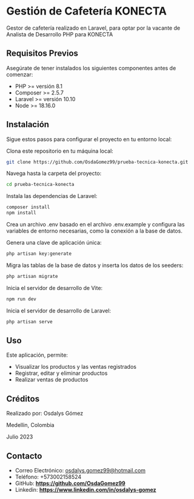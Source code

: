 # Gestión de Cafetería KONECTA
Gestor de cafetería realizado en Laravel, para optar por la vacante de Analista de Desarrollo PHP para KONECTA

## Requisitos Previos
Asegúrate de tener instalados los siguientes componentes antes de comenzar:

- PHP >= versión 8.1
- Composer >= 2.5.7
- Laravel >= versión 10.10
- Node >= 18.16.0

## Instalación
Sigue estos pasos para configurar el proyecto en tu entorno local:

Clona este repositorio en tu máquina local:

```bash
git clone https://github.com/OsdaGomez99/prueba-tecnica-konecta.git
```

Navega hasta la carpeta del proyecto:

```bash
cd prueba-tecnica-konecta
```

Instala las dependencias de Laravel:

```bash
composer install
npm install
```

Crea un archivo .env basado en el archivo .env.example y configura las variables de entorno necesarias, como la conexión a la base de datos.

Genera una clave de aplicación única:

```bash
php artisan key:generate
```

Migra las tablas de la base de datos y inserta los datos de los seeders:

```bash
php artisan migrate
```

Inicia el servidor de desarrollo de Vite:

```bash
npm run dev
```

Inicia el servidor de desarrollo de Laravel:

```bash
php artisan serve
```

## Uso
Este aplicación, permite:
- Visualizar los productos y las ventas registrados
- Registrar, editar y eliminar productos
- Realizar ventas de productos

## Créditos
Realizado por: Osdalys Gómez

Medellin, Colombia

Julio 2023

## Contacto
- Correo Electrónico: osdalys.gomez99@hotmail.com
- Teléfono: +573002158524
- GitHub: **https://github.com/OsdaGomez99**
- Linkedin: **https://www.linkedin.com/in/osdalys-gomez**
